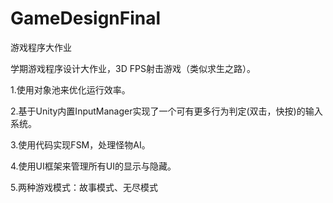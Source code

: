 # GameDesignFinal
游戏程序大作业

学期游戏程序设计大作业，3D FPS射击游戏（类似求生之路）。 

1.使用对象池来优化运行效率。 

2.基于Unity内置InputManager实现了一个可有更多行为判定(双击，快按)的输入系统。 

3.使用代码实现FSM，处理怪物AI。 

4.使用UI框架来管理所有UI的显示与隐藏。

5.两种游戏模式：故事模式、无尽模式
